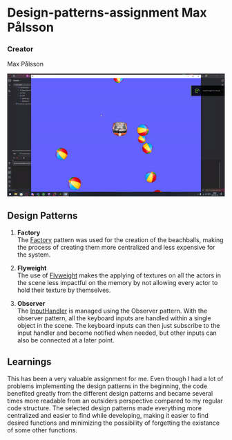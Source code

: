 # Design-patterns-assignment Max Pålsson

### Creator
Max Pålsson

<img alt="gameplay" src="gameplay.gif"/>

## Design Patterns

1. **Factory**  
   The [Factory](GameEngine/Files/Factories/BeachballFactory.cpp) pattern was used for the creation of the beachballs, making the process of creating them more centralized and less expensive for the system. 


2. **Flyweight**  
   The use of [Flyweight](GameEngine/Files/Util/TextureFlyWeight.cpp) makes the applying of textures on all the actors in the scene less impactful on the memory by not allowing every actor to hold their texture by themselves.


3. **Observer**  
   The [InputHandler](GameEngine/Files/InputHandler/InputHandler.h) is managed using the Observer pattern. With the observer pattern, all the keyboard inputs are handled within a single object in the scene. The keyboard inputs can then just subscribe to the input handler and become notified when needed, but other inputs can also be connected at a later point.


## Learnings
This has been a very valuable assignment for me. Even though I had a lot of problems implementing the design patterns in the beginning, the code benefited greatly from the different design patterns and became several times more readable from an outsiders perspective compared to my regular code structure. The selected design patterns made everything more centralized and easier to find while developing, making it easier to find desired functions and minimizing the possibility of forgetting the existance of some other functions.  
